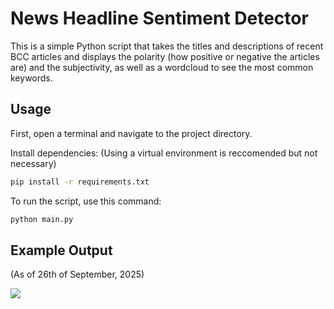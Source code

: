 # News Headline Sentiment Detector

This is a simple Python script that takes the titles and descriptions of recent BCC articles and displays the polarity (how positive or negative the articles are) and the subjectivity, as well as a wordcloud to see the most common keywords.

## Usage
First, open a terminal and navigate to the project directory.

Install dependencies: (Using a virtual environment is reccomended but not necessary)
```bash
pip install -r requirements.txt
```

To run the script, use this command:
```bash
python main.py
```

## Example Output
(As of 26th of September, 2025)

![](./example-images/Wordcloud)
